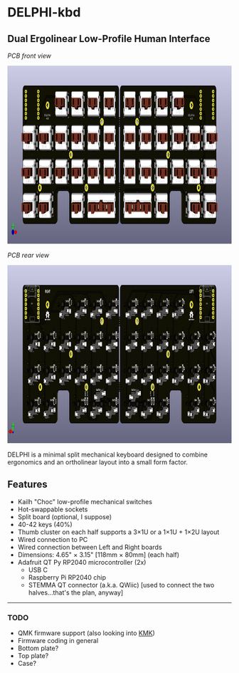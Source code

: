 # DELPHI-kbd 

## Dual Ergolinear Low-Profile Human Interface ##
 
*PCB front view*

<img src="/images/front view.png" height="400" alt="PCB render front view">

*PCB rear view*

<img src="/images/rear view.png" height="400"  alt="PCB render rear view">

DELPHI is a minimal split mechanical keyboard designed to combine ergonomics and an ortholinear layout into a small form factor.

## Features
- Kailh "Choc" low-profile mechanical switches
- Hot-swappable sockets
- Split board (optional, I suppose)
- 40-42 keys (40%)
- Thumb cluster on each half supports a 3&times;1U or a 1&times;1U + 1&times;2U layout
- Wired connection to PC
- Wired connection between Left and Right boards
- Dimensions: 4.65" &times; 3.15" [118mm &times; 80mm] (each half)
- Adafruit QT Py RP2040 microcontroller (2x)
  - USB C
  - Raspberry Pi RP2040 chip
  - STEMMA QT connector (a.k.a. QWiic) [used to connect the two halves...that's the plan, anyway]
  
<hr/>

### TODO
- QMK firmware support (also looking into [KMK](https://github.com/KMKfw/kmk_firmware))
- Firmware coding in general
- Bottom plate?
- Top plate?
- Case?
